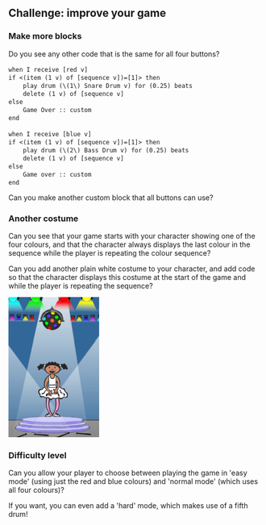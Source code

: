 ## Challenge: improve your game

### Make more blocks

Do you see any other code that is the same for all four buttons?

```blocks3
when I receive [red v]
if <(item (1 v) of [sequence v])=[1]> then
    play drum (\(1\) Snare Drum v) for (0.25) beats
    delete (1 v) of [sequence v]
else
    Game Over :: custom
end

when I receive [blue v]
if <(item (1 v) of [sequence v])=[1]> then
    play drum (\(2\) Bass Drum v) for (0.25) beats
    delete (1 v) of [sequence v]
else
    Game over :: custom
end
```

Can you make another custom block that all buttons can use?

### Another costume

Can you see that your game starts with your character showing one of the four colours, and that the character always displays the last colour in the sequence while the player is repeating the colour sequence?

Can you add another plain white costume to your character, and add code so that the character displays this costume at the start of the game and while the player is repeating the sequence?

![screenshot](images/colour-white.png)

### Difficulty level

Can you allow your player to choose between playing the game in 'easy mode' (using just the red and blue colours) and 'normal mode' (which uses all four colours)?

If you want, you can even add a 'hard' mode, which makes use of a fifth drum!